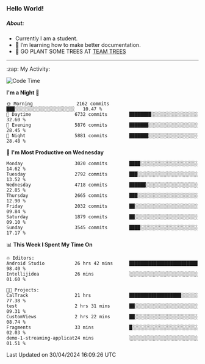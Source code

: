 ### Hello World!

##### About:
- Currently I am a student.
- 🌱 I’m learning how to make better documentation.
- 🌱 GO PLANT SOME TREES AT [TEAM TREES](https://teamtrees.org/)

---
  <summary>:zap: My Activity:</summary>
  
<!--START_SECTION:waka-->
![Code Time](http://img.shields.io/badge/Code%20Time-1%2C351%20hrs%2029%20mins-blue)

**I'm a Night 🦉** 

```text
🌞 Morning                2162 commits        ███░░░░░░░░░░░░░░░░░░░░░░   10.47 % 
🌆 Daytime                6732 commits        ████████░░░░░░░░░░░░░░░░░   32.60 % 
🌃 Evening                5876 commits        ███████░░░░░░░░░░░░░░░░░░   28.45 % 
🌙 Night                  5881 commits        ███████░░░░░░░░░░░░░░░░░░   28.48 % 
```
📅 **I'm Most Productive on Wednesday** 

```text
Monday                   3020 commits        ████░░░░░░░░░░░░░░░░░░░░░   14.62 % 
Tuesday                  2792 commits        ███░░░░░░░░░░░░░░░░░░░░░░   13.52 % 
Wednesday                4718 commits        ██████░░░░░░░░░░░░░░░░░░░   22.85 % 
Thursday                 2665 commits        ███░░░░░░░░░░░░░░░░░░░░░░   12.90 % 
Friday                   2032 commits        ██░░░░░░░░░░░░░░░░░░░░░░░   09.84 % 
Saturday                 1879 commits        ██░░░░░░░░░░░░░░░░░░░░░░░   09.10 % 
Sunday                   3545 commits        ████░░░░░░░░░░░░░░░░░░░░░   17.17 % 
```


📊 **This Week I Spent My Time On** 

```text
🔥 Editors: 
Android Studio           26 hrs 42 mins      █████████████████████████   98.40 % 
Intellijidea             26 mins             ░░░░░░░░░░░░░░░░░░░░░░░░░   01.60 % 

🐱‍💻 Projects: 
CalTrack                 21 hrs              ███████████████████░░░░░░   77.38 % 
test                     2 hrs 31 mins       ██░░░░░░░░░░░░░░░░░░░░░░░   09.31 % 
CustomViews              2 hrs 22 mins       ██░░░░░░░░░░░░░░░░░░░░░░░   08.74 % 
Fragments                33 mins             █░░░░░░░░░░░░░░░░░░░░░░░░   02.03 % 
demo-1-streaming-applicat24 mins             ░░░░░░░░░░░░░░░░░░░░░░░░░   01.51 % 
```


 Last Updated on 30/04/2024 16:09:26 UTC
<!--END_SECTION:waka-->
